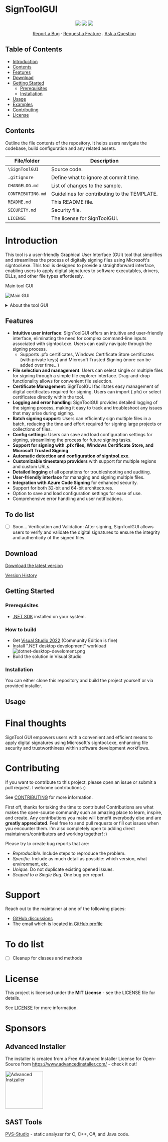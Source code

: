 # SignToolGUI

<p align="center">
  <a href="https://github.com/michaelmsonne/SignToolGUI"><img src="https://img.shields.io/github/languages/top/michaelmsonne/SignToolGUI.svg"></a>
  <a href="https://github.com/michaelmsonne/SignToolGUI"><img src="https://img.shields.io/github/languages/code-size/michaelmsonne/SignToolGUI.svg"></a>
  <a href="https://github.com/michaelmsonne/SignToolGUI"><img src="https://img.shields.io/github/downloads/michaelmsonne/SignToolGUI/total.svg"></a>
</p>

<div align="center">
  <a href="https://github.com/michaelmsonne/SignToolGUI/issues/new?assignees=&labels=bug&template=01_BUG_REPORT.md&title=bug%3A+">Report a Bug</a>
  ·
  <a href="https://github.com/michaelmsonne/SignToolGUI/issues/new?assignees=&labels=enhancement&template=02_FEATURE_REQUEST.md&title=feat%3A+">Request a Feature</a>
  .
  <a href="https://github.com/michaelmsonne/SignToolGUI/discussions">Ask a Question</a>
</div>

## Table of Contents
- [Introduction](#introduction)
- [Contents](#contents)
- [Features](#features)
- [Download](#download)
- [Getting Started](#getting-started)
  - [Prerequisites](#prerequisites)
  - [Installation](#installation)
- [Usage](#usage)
- [Examples](#examples)
- [Contributing](#contributing)
- [License](#license)

## Contents

Outline the file contents of the repository. It helps users navigate the codebase, build configuration and any related assets.

| File/folder       | Description                                 |
|-------------------|---------------------------------------------|
| `\SignToolGUI`    | Source code.                                |
| `.gitignore`      | Define what to ignore at commit time.       |
| `CHANGELOG.md`    | List of changes to the sample.              |
| `CONTRIBUTING.md` | Guidelines for contributing to the TEMPLATE.|
| `README.md`       | This README file.                           |
| `SECURITY.md`     | Security file.	                          |
| `LICENSE`         | The license for SignToolGUI.                |

# Introduction
This tool is a user-friendly Graphical User Interface (GUI) tool that simplifies and streamlines the process of digitally signing files using Microsoft's signtool.exe. This tool is designed to provide a straightforward interface, enabling users to apply digital signatures to software executables, drivers, DLLs, and other file types effortlessly.

Main tool GUI

![Main GUI](/docs/pictures/mainform.png)

<details>
  <summary>About the tool GUI</summary>
  
  ![Main GUI](/docs/pictures/mainform-about.png)
  
</details>


## Features
- **Intuitive user interface**: SignToolGUI offers an intuitive and user-friendly interface, eliminating the need for complex command-line inputs associated with signtool.exe. Users can easily navigate through the signing process.
    - Supports .pfx certificates, Windows Certificate Store certificates (with private keys) and Microsoft Trusted Signing (more can be added over time...)
- **File selection and management**: Users can select single or multiple files for signing through a simple file explorer interface. Drag-and-drop functionality allows for convenient file selection.
- **Certificate Management**: SignToolGUI facilitates easy management of digital certificates required for signing. Users can import (.pfx) or select certificates directly within the tool.
- **Logging and error handling**: SignToolGUI provides detailed logging of the signing process, making it easy to track and troubleshoot any issues that may arise during signing.
- **Batch signing support**: Users can efficiently sign multiple files in a batch, reducing the time and effort required for signing large projects or collections of files.
- **Config settings**: Users can save and load configuration settings for signing, streamlining the process for future signing tasks.
- **Support for signing with .pfx files, Windows Certificate Store, and Microsoft Trusted Signing**.
- **Automatic detection and configuration of signtool.exe**.
- **Customizable timestamp providers** with support for multiple regions and custom URLs.
- **Detailed logging** of all operations for troubleshooting and auditing.
- **User-friendly interface** for managing and signing multiple files.
- **Integration with Azure Code Signing** for enhanced security.
- Support for both 32-bit and 64-bit architectures.
- Option to save and load configuration settings for ease of use.
- Comprehensive error handling and user notifications.

## To do list
- [ ] Soon... Verification and Validation: After signing, SignToolGUI allows users to verify and validate the digital signatures to ensure the integrity and authenticity of the signed files.

## Download

[Download the latest version](../../releases/latest)

[Version History](CHANGELOG.MD)

## Getting Started
### Prerequisites
- [.NET SDK](https://dotnet.microsoft.com/download) installed on your system.

### How to build

- Get [Visual Studio 2022](https://visualstudio.microsoft.com/vs/community/) (Community Edition is fine)
- Install ".NET desktop development" workload  
  ![dotnet-desktop-develoment.png](docs/pictures/dotnet-desktop-develoment.png)
- Build the solution in Visual Studio

### Installation
You can either clone this repository and build the project yourself or via provided installer.

## Usage

# Final thoughts
SignTool GUI empowers users with a convenient and efficient means to apply digital signatures using Microsoft's signtool.exe, enhancing file security and trustworthiness within software development workflows.

# Contributing
If you want to contribute to this project, please open an issue or submit a pull request. I welcome contributions :)

See [CONTRIBUTING](CONTRIBUTING.md) for more information.

First off, thanks for taking the time to contribute! Contributions are what makes the open-source community such an amazing place to learn, inspire, and create. Any contributions you make will benefit everybody else and are **greatly appreciated**.
Feel free to send pull requests or fill out issues when you encounter them. I'm also completely open to adding direct maintainers/contributors and working together! :)

Please try to create bug reports that are:

- _Reproducible._ Include steps to reproduce the problem.
- _Specific._ Include as much detail as possible: which version, what environment, etc.
- _Unique._ Do not duplicate existing opened issues.
- _Scoped to a Single Bug._ One bug per report.

# Support

Reach out to the maintainer at one of the following places:

- [GitHub discussions](https://github.com/michaelmsonne/SignToolGUI/discussions)
- The email which is located [in GitHub profile](https://github.com/michaelmsonne)

# To do list

- [ ] Cleanup for classes and methods

# License
This project is licensed under the **MIT License** - see the LICENSE file for details.

See [LICENSE](LICENSE.md) for more information.

# Sponsors
## Advanced Installer
The installer is created from a Free Advanced Installer License for Open-Source from <a href="https://www.advancedinstaller.com/" target="_blank">https://www.advancedinstaller.com/</a> - check it out!

[<img src="https://cdn.advancedinstaller.com/svg/pressinfo/AiLogoColor.svg" title="Advanced Installer" alt="Advanced Instzaller" height="120"/>](https://www.advancedinstaller.com/)

## SAST Tools
[PVS-Studio](https://pvs-studio.com/en/pvs-studio/?utm_source=github&utm_medium=organic&utm_campaign=open_source) - static analyzer for C, C++, C#, and Java code.